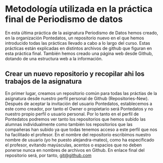# Metodología utilizada en la práctica final de Periodismo de datos

En esta última práctica de la asignatura Periodismo de Datos hemos creado, en la organización Pontedatos, un repositorio nuevo en el que hemos introducido todas las prácticas llevado a cabo a lo largo del curso. Estas prácticas están explicadas en distintos archivos de github que figuran en esta práctica final.
También hemos creado una página web desde Github, dotando de una estructura web a la información.

## Crear un nuevo repositorio y recopilar ahi los trabajos de la asignatura

En primer lugar, creamos un repositorio común para todas las práctias de la asignatura desde nuestro perfil personal de Github (Repositories-New). Después de aceptar la invitación del usuario Pontedatos, establecemos a este como creador, por tanto el Owner o propietario será Pontedatos y no nuestro propio perfil o usuario personal. Por lo tanto en el perfil de Pontedatos podremos ver tanto los repositorios que hemos subido las alumnas individualmente como también los repositorios que las compañeras han subido ya que todas tenemos acceso a este perfil que nos ha facilitado el profesor.
En el nombre del repositorio escribimos nuestro nombre de usuario (yo he puesto alejandra-mateo), como ha especificado el profesor, evitando mayúsculas, acentos o espacios que no deben ponerse nunca en nombres de archivos en Github. En enlace final del repositorio será, por tanto, git@github.com
